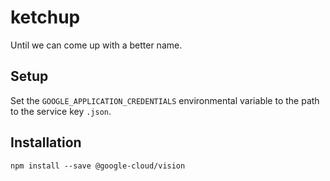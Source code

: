 # ketchup
Until we can come up with a better name.

## Setup 

Set the `GOOGLE_APPLICATION_CREDENTIALS` environmental variable to the path to the service key `.json`.

## Installation

```
npm install --save @google-cloud/vision
```
